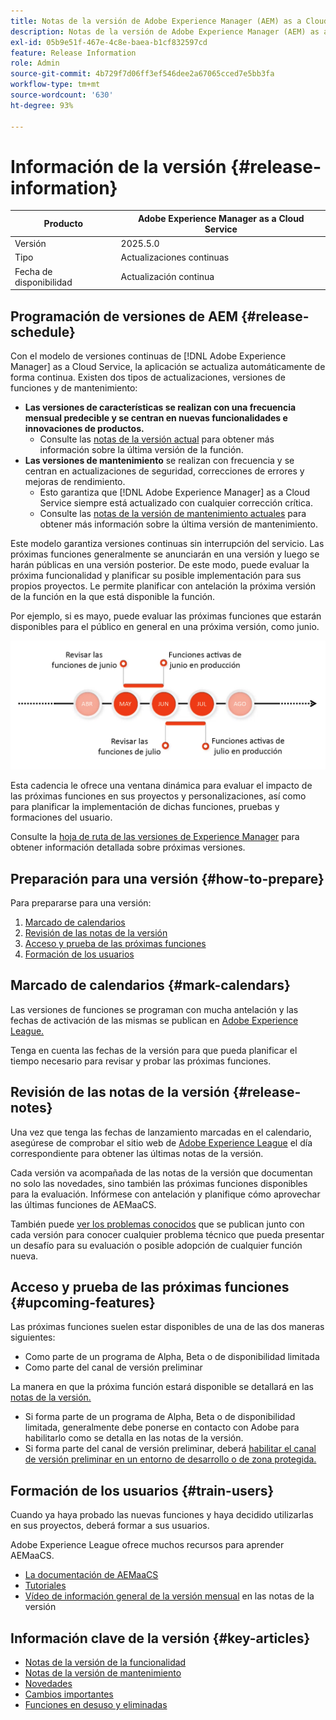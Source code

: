 ```yaml
---
title: Notas de la versión de Adobe Experience Manager (AEM) as a Cloud Service.
description: Notas de la versión de Adobe Experience Manager (AEM) as a Cloud Service.
exl-id: 05b9e51f-467e-4c8e-baea-b1cf832597cd
feature: Release Information
role: Admin
source-git-commit: 4b729f7d06ff3ef546dee2a67065cced7e5bb3fa
workflow-type: tm+mt
source-wordcount: '630'
ht-degree: 93%

---
```



# Información de la versión {#release-information}

| Producto | Adobe Experience Manager as a Cloud Service |
|---|---|
| Versión | 2025.5.0 |
| Tipo | Actualizaciones continuas |
| Fecha de disponibilidad | Actualización continua |

## Programación de versiones de AEM {#release-schedule}

Con el modelo de versiones continuas de [!DNL Adobe Experience Manager] as a Cloud Service, la aplicación se actualiza automáticamente de forma continua. Existen dos tipos de actualizaciones, versiones de funciones y de mantenimiento:

* **Las versiones de características se realizan con una frecuencia mensual predecible y se centran en nuevas funcionalidades e innovaciones de productos.**
   * Consulte las [notas de la versión actual](/help/release-notes/release-notes-cloud/release-notes-current.md) para obtener más información sobre la última versión de la función.
* **Las versiones de mantenimiento** se realizan con frecuencia y se centran en actualizaciones de seguridad, correcciones de errores y mejoras de rendimiento. 
   * Esto garantiza que [!DNL Adobe Experience Manager] as a Cloud Service siempre está actualizado con cualquier corrección crítica.
   * Consulte las [notas de la versión de mantenimiento actuales](/help/release-notes/maintenance/latest.md) para obtener más información sobre la última versión de mantenimiento.

Este modelo garantiza versiones continuas sin interrupción del servicio. Las próximas funciones generalmente se anunciarán en una versión y luego se harán públicas en una versión posterior. De este modo, puede evaluar la próxima funcionalidad y planificar su posible implementación para sus propios proyectos. Le permite planificar con antelación la próxima versión de la función en la que está disponible la función.

Por ejemplo, si es mayo, puede evaluar las próximas funciones que estarán disponibles para el público en general en una próxima versión, como junio.

![Próximas funciones del gráfico de cadencia](assets/prerelease-cadence.png)

Esta cadencia le ofrece una ventana dinámica para evaluar el impacto de las próximas funciones en sus proyectos y personalizaciones, así como para planificar la implementación de dichas funciones, pruebas y formaciones del usuario.

Consulte la [hoja de ruta de las versiones de Experience Manager](https://experienceleague.adobe.com/docs/experience-manager-release-information/aem-release-updates/update-releases-roadmap.html?lang=es#aem-as-cloud-service) para obtener información detallada sobre próximas versiones.

## Preparación para una versión {#how-to-prepare}

Para prepararse para una versión:

1. [Marcado de calendarios](#mark-calendars)
1. [Revisión de las notas de la versión](#release-notes)
1. [Acceso y prueba de las próximas funciones](#upcoming-features)
1. [Formación de los usuarios](#train-users)

## Marcado de calendarios {#mark-calendars}

Las versiones de funciones se programan con mucha antelación y las fechas de activación de las mismas se publican en [Adobe Experience League.](https://experienceleague.adobe.com/docs/experience-manager-release-information/aem-release-updates/update-releases-roadmap.html?lang=es#aem-as-cloud-service)

Tenga en cuenta las fechas de la versión para que pueda planificar el tiempo necesario para revisar y probar las próximas funciones.

## Revisión de las notas de la versión {#release-notes}

Una vez que tenga las fechas de lanzamiento marcadas en el calendario, asegúrese de comprobar el sitio web de [Adobe Experience League](/help/release-notes/release-notes-cloud/release-notes-current.md) el día correspondiente para obtener las últimas notas de la versión.

Cada versión va acompañada de las notas de la versión que documentan no solo las novedades, sino también las próximas funciones disponibles para la evaluación. Infórmese con antelación y planifique cómo aprovechar las últimas funciones de AEMaaCS.

También puede [ver los problemas conocidos](/help/release-notes/maintenance/latest.md) que se publican junto con cada versión para conocer cualquier problema técnico que pueda presentar un desafío para su evaluación o posible adopción de cualquier función nueva.

## Acceso y prueba de las próximas funciones {#upcoming-features}

Las próximas funciones suelen estar disponibles de una de las dos maneras siguientes:

* Como parte de un programa de Alpha, Beta o de disponibilidad limitada
* Como parte del canal de versión preliminar

La manera en que la próxima función estará disponible se detallará en las [notas de la versión.](#release-notes)

* Si forma parte de un programa de Alpha, Beta o de disponibilidad limitada, generalmente debe ponerse en contacto con Adobe para habilitarlo como se detalla en las notas de la versión.
* Si forma parte del canal de versión preliminar, deberá [habilitar el canal de versión preliminar en un entorno de desarrollo o de zona protegida.](/help/release-notes/prerelease.md)

## Formación de los usuarios {#train-users}

Cuando ya haya probado las nuevas funciones y haya decidido utilizarlas en sus proyectos, deberá formar a sus usuarios.

Adobe Experience League ofrece muchos recursos para aprender AEMaaCS.

* [La documentación de AEMaaCS](https://experienceleague.adobe.com/docs/experience-manager-cloud-service.html?lang=es)
* [Tutoriales](https://experienceleague.adobe.com/docs/experience-manager-learn/aem-tutorials/overview.html?lang=es)
* [Vídeo de información general de la versión mensual](/help/release-notes/release-notes-cloud/release-notes-current.md#release-video) en las notas de la versión

## Información clave de la versión {#key-articles}

* [Notas de la versión de la funcionalidad](/help/release-notes/release-notes-cloud/release-notes-current.md)
* [Notas de la versión de mantenimiento](/help/release-notes/maintenance/latest.md)
* [Novedades](what-is-new.md)
* [Cambios importantes](aem-cloud-changes.md)
* [Funciones en desuso y eliminadas](deprecated-removed-features.md)
